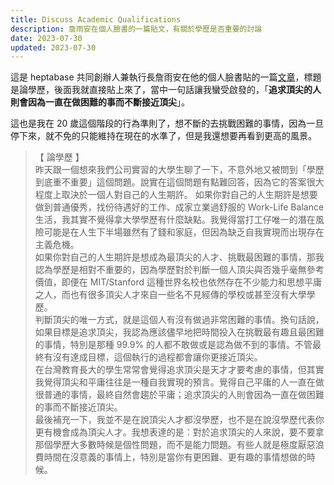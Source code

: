 ```yaml
---
title: Discuss Academic Qualifications
description: 詹雨安在個人臉書的一篇貼文，有關於學歷是否重要的討論
date: 2023-07-30
updated: 2023-07-30
---
```


這是 heptabase 共同創辦人兼執行長詹雨安在他的個人臉書貼的一篇[文章](https://www.facebook.com/permalink.php?story_fbid=pfbid029saBCPYSimnMQHmuWz4S4KKC3KNAUX4pchTKc3kXQisF4Byn1Podpa8EFBW78KbYl&id=100000504010703)，標題是論學歷，後面我就直接貼上來了，當中一句話讓我蠻受啟發的，「**追求頂尖的人則會因為一直在做困難的事而不斷接近頂尖**」。

這也是我在 20 歲這個階段的行為準則了，想不斷的去挑戰困難的事情，因為一旦停下來，就不免的只能維持在現在的水準了，但是我還想要再看到更高的風景。

>【 論學歷 】<br>
昨天跟一個想來我們公司實習的大學生聊了一下，不意外地又被問到「學歷到底重不重要」這個問題。說實在這個問題有點難回答，因為它的答案很大程度上取決於一個人對自己的人生期許。
如果你對自己的人生期許是想要做到普通優秀，找份待遇好的工作、成家立業過舒服的 Work-Life Balance 生活，我其實不覺得拿大學學歷有什麼缺點。我覺得當打工仔唯一的潛在風險可能是在人生下半場雖然有了錢和家庭，但因為缺乏自我實現而出現存在主義危機。<br>
如果你對自己的人生期許是想成為最頂尖的人才、挑戰最困難的事情，那我認為學歷是相對不重要的，因為學歷對於判斷一個人頂尖與否幾乎毫無參考價值，即便在 MIT/Stanford 這種世界名校也依然存在不少能力和思想平庸之人，而也有很多頂尖人才來自一些名不見經傳的學校或甚至沒有大學學歷。<br>
判斷頂尖的唯一方式，就是這個人有沒有做過非常困難的事情。換句話說，如果目標是追求頂尖，我認為應該儘早地把時間投入在挑戰最有趣且最困難的事情，特別是那種 99.9% 的人都不敢做或是認為做不到的事情。不管最終有沒有達成目標，這個執行的過程都會讓你更接近頂尖。<br>
在台灣教育長大的學生常常會覺得追求頂尖是天才才要考慮的事情，但其實我覺得頂尖和平庸往往是一種自我實現的預言。覺得自己平庸的人一直在做很普通的事情，最終自然會趨於平庸；追求頂尖的人則會因為一直在做困難的事而不斷接近頂尖。<br>
最後補充一下，我並不是在說頂尖人才都沒學歷，也不是在說沒學歷代表你更有機會成為頂尖人才。我想表達的是：對於追求頂尖的人來說，要不要拿那個學歷大多數時候是個性問題，而不是能力問題。有些人就是極度厭惡浪費時間在沒意義的事情上，特別是當你有更困難、更有趣的事情想做的時候。